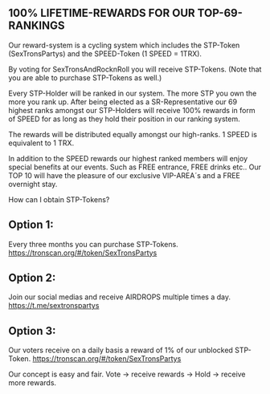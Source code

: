 ## 100% LIFETIME-REWARDS FOR OUR TOP-69-RANKINGS

Our reward-system is a cycling system which includes the STP-Token (SexTronsPartys) and the SPEED-Token (1 SPEED = 1TRX).

By voting for SexTronsAndRocknRoll you will receive STP-Tokens.
(Note that you are able to purchase STP-Tokens as well.)

Every STP-Holder will be ranked in our system. The more STP you own the more you rank up. After being elected as a SR-Representative our 69 highest ranks amongst our STP-Holders will receive 100% rewards in form of SPEED for as long as they hold their position in our ranking system.

The rewards will be distributed equally amongst our high-ranks.
1 SPEED is equivalent to 1 TRX.

In addition to the SPEED rewards our highest ranked members will enjoy special benefits at our events. Such as FREE entrance, FREE drinks etc.. Our TOP 10 will have the pleasure of our exclusive VIP-AREA´s and a FREE overnight stay.

How can I obtain STP-Tokens? 
## Option 1:
Every three months you can purchase STP-Tokens. https://tronscan.org/#/token/SexTronsPartys

## Option 2:
Join our social medias and receive AIRDROPS multiple times a day. https://t.me/sextronspartys

## Option 3:
Our voters receive on a daily basis a reward of 1% of our unblocked STP-Token. https://tronscan.org/#/token/SexTronsPartys


Our concept is easy and fair. Vote -> receive rewards -> Hold -> receive more rewards.
